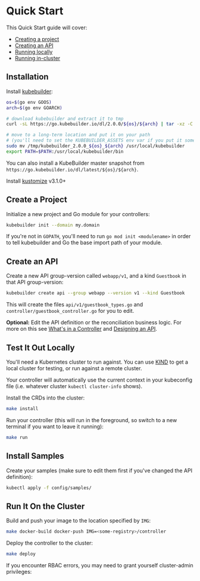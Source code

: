 # Quick Start

This Quick Start guide will cover:

- [Creating a project](#create-a-project)
- [Creating an API](#create-an-api)
- [Running locally](#test-it-out-locally)
- [Running in-cluster](#run-it-on-the-cluster)

## Installation

Install [kubebuilder](https://sigs.k8s.io/kubebuilder):

```bash
os=$(go env GOOS)
arch=$(go env GOARCH)

# download kubebuilder and extract it to tmp
curl -sL https://go.kubebuilder.io/dl/2.0.0/${os}/${arch} | tar -xz -C /tmp/

# move to a long-term location and put it on your path
# (you'll need to set the KUBEBUILDER_ASSETS env var if you put it somewhere else)
sudo mv /tmp/kubebuilder_2.0.0_${os}_${arch} /usr/local/kubebuilder
export PATH=$PATH:/usr/local/kubebuilder/bin
```

You can also install a KubeBuilder master snapshot from
`https://go.kubebuilder.io/dl/latest/${os}/${arch}`.

Install [kustomize](https://sigs.k8s.io/kustomize/docs/INSTALL.md) v3.1.0+

## Create a Project

Initialize a new project and Go module for your controllers:

```bash
kubebuilder init --domain my.domain
```

If you're not in `GOPATH`, you'll need to run `go mod init <modulename>`
in order to tell kubebuilder and Go the base import path of your module.

## Create an API

Create a new API group-version called `webapp/v1`, and a kind `Guestbook`
in that API group-version:

```bash
kubebuilder create api --group webapp --version v1 --kind Guestbook
```

This will create the files `api/v1/guestbook_types.go` and
`controller/guestbook_controller.go` for you to edit.

**Optional:** Edit the API definition or the reconciliation business
logic. For more on this see [What's in
a Controller](cronjob-tutorial/controller-overview.md) and [Designing an
API](/cronjob-tutorial/api-design.md).

## Test It Out Locally

You'll need a Kubernetes cluster to run against.  You can use
[KIND](https://sigs.k8s.io/kind) to get a local cluster for testing, or
run against a remote cluster.

Your controller will automatically use the current context in your
kubeconfig file (i.e. whatever cluster `kubectl cluster-info` shows).

Install the CRDs into the cluster:

```bash
make install
```

Run your controller (this will run in the foreground, so switch to a new
terminal if you want to leave it running):

```bash
make run
```

## Install Samples

Create your samples (make sure to edit them first if you've changed the
API definition):

```bash
kubectl apply -f config/samples/
```

## Run It On the Cluster

Build and push your image to the location specified by `IMG`:

```bash
make docker-build docker-push IMG=<some-registry>/controller
```

Deploy the controller to the cluster:

```bash
make deploy
```

If you encounter RBAC errors, you may need to grant yourself cluster-admin
privileges:

<!-- TODO(directxman12): fill this in -->

